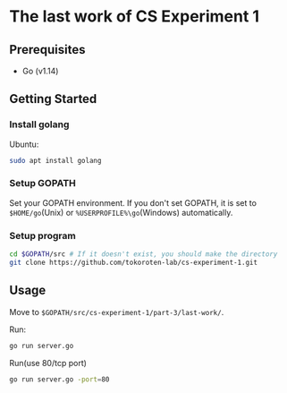 # The last work of CS Experiment 1

## Prerequisites

- Go (v1.14)

## Getting Started

### Install golang

Ubuntu:
```sh
sudo apt install golang
```

### Setup GOPATH

Set your GOPATH environment.
If you don't set GOPATH, it is set to `$HOME/go`(Unix) or `%USERPROFILE%\go`(Windows) automatically.

### Setup program

```sh
cd $GOPATH/src # If it doesn't exist, you should make the directory
git clone https://github.com/tokoroten-lab/cs-experiment-1.git
```

## Usage

Move to `$GOPATH/src/cs-experiment-1/part-3/last-work/`.

Run:

```sh
go run server.go
```

Run(use 80/tcp port)
```sh
go run server.go -port=80
```